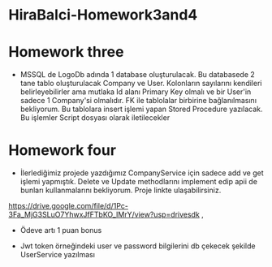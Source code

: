 # HiraBalci-Homework3and4

# Homework three

* MSSQL de LogoDb adında 1 database oluşturulacak. Bu databasede 2 tane tablo oluşturulacak Company ve User. Kolonların sayılarını kendileri belirleyebilirler ama mutlaka Id alanı Primary Key olmalı ve bir User'in sadece 1 Company'si olmalıdır. FK ile tablolalar birbirine bağlanılmasını bekliyorum. Bu tablolara insert işlemi yapan Stored Procedure yazılacak. Bu işlemler Script dosyası olarak iletilecekler

# Homework four

* İlerlediğimiz projede yazdığımız CompanyService için sadece add ve get işlemi yapmıştık. Delete ve Update methodlarını implement edip apii de bunları kullanmalarını bekliyorum. Proje linkte ulaşabilirsiniz.

https://drive.google.com/file/d/1Pc-3Fa_MjG3SLuO7YhwxJfFTbKO_IMrY/view?usp=drivesdk ,

* Ödeve artı 1 puan bonus

* Jwt token örneğindeki user ve password bilgilerini db çekecek şekilde UserService yazılması
